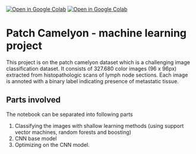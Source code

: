[![Open in Google Colab](https://colab.research.google.com/assets/colab-badge.svg)](https://colab.research.google.com/github/Julardzija/Deep-learning-on-pneumonia-xray-data/blob/main/CNN_on_Pneumonia_Xray_data.ipynb)
[![Open in Google Colab](https://colab.research.google.com/assets/colab-badge.svg)](https://colab.research.google.com/github/Julardzija/Patch_Camelyon_machinelearning/blob/main/Patch_Camelyon_machinelearning.ipynb)

# Patch Camelyon - machine learning project
This project is on the patch camelyon dataset which is a challenging image classification dataset. It consists of 327.680 color images (96 x 96px) extracted from histopathologic scans of lymph node sections. Each image is annoted with a binary label indicating presence of metastatic tissue. 

## Parts involved
The notebook can be separated into following parts
1. Classifying the images with shallow learning methods (using support vector machines, random forests and boosting)
2. CNN base model
3. Optimizing on the CNN model.

